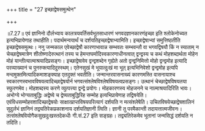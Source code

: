 +++
title = "27 इच्छाद्वेषसमुत्थेन"

+++
  
  
॥7.27॥ एवं ज्ञानिनो दौर्लभ्याय कालत्रयवर्तिसर्वभूतसाधारणं
भगवदज्ञानकारणंइच्छा इति श्लोकेनोच्यत इत्यभिप्रायेणाह तथाहीति।
पदार्थमन्वयार्थं च दर्शयतिइच्छाद्वेषाभ्यामिति। इच्छाद्वेषाभ्यां
समुत्तिष्ठतीति इच्छाद्वेषसमुत्थः। ननु जन्मकाल एवेच्छाद्वेषौ कारणाभावान्न
सम्भवतः सम्भवन्तौ वा भगवद्विषयौ किं न स्याताम् न चेच्छाद्वेषमात्रेण
शीतोष्णादेरुत्थानं तस्य च हेमन्तघर्मादिस्वकारणाधीनत्वात् द्वन्द्वस्य च
कथं मोहशब्दार्थता मोहेन मोहं यान्तीत्यात्माश्रयादिप्रसङ्गः।
इच्छाद्वेषावेव द्वन्द्वशब्देन गृह्येते अतो द्वन्द्वनिमित्तो मोहो
द्वन्द्वमोह इत्यादि परव्याख्यानं च पुनरुक्त्यादिदुस्स्थम्। एतेनसुखं मे
भूयात्दुःखं मा भूत् इत्यभिनिवेशो द्वन्द्वमोह इत्यपि
मन्दमुक्तमित्यादिकमाशङ्क्याह एतदुक्तं भवतीति। जन्मान्तरवासनाख्यं
कारणमस्ति वासनायाश्च स्वकारणस्वभावविषयत्वादिच्छाद्वेषयोर्न
भगवत्संश्लेषविश्लेषविषयत्वप्रसङ्गः। उत्थानं चेच्छाद्वेषविषयतया
स्फुरणमेव। मोहशब्दस्य करणे व्युत्पत्त्या द्वन्द्वे प्रयोगः। मोहकारणस्य
मोहजनने च नात्माश्रयादिरिति भावः। अभोग्ये भोग्यताबुद्धिः अद्वेष्ये च
द्वेष्यताबुद्धिरिह सम्मोह इत्यभिप्रायेणाह तद्विषयेति।
एवंविधसम्मोहवशादिच्छाद्वेषयोः साक्षात्प्राप्तविषयपरित्यागं दर्शयति न
मत्संश्लेषेति। उचितविषयेच्छाद्वेषशालिनं सुदुर्लभं ज्ञानिनं
तद्व्यतिरेकप्रकाशनाय दर्शयतिज्ञानी त्विति। ज्ञानी तु परमैकान्ती
तदायत्तात्मजीवनः। तत्संश्लेषवियोगैकसुखदुःखस्तदेकधीः गी.सं.27 इति
सङ्ग्रहः। तद्व्यतिरेकमेव भूतानां जन्मसिद्धं दर्शयति न तदिति।  
  

